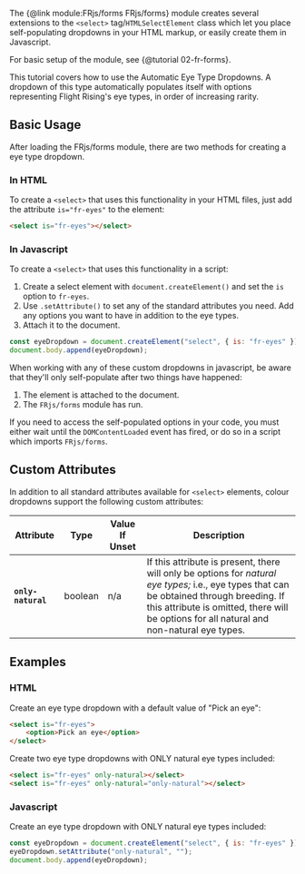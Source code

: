 
The {@link module:FRjs/forms FRjs/forms} module creates several extensions to the `<select>` tag/`HTMLSelectElement` class which let you place self-populating dropdowns in your HTML markup, or easily create them in Javascript.

For basic setup of the module, see {@tutorial 02-fr-forms}.

This tutorial covers how to use the Automatic Eye Type Dropdowns. A dropdown of this type automatically populates itself with options representing Flight Rising's eye types, in order of increasing rarity.

## Basic Usage

After loading the FRjs/forms module, there are two methods for creating a eye type dropdown.

### In HTML

To create a `<select>` that uses this functionality in your HTML files, just add the attribute `is="fr-eyes"` to the element:
```html
<select is="fr-eyes"></select>
```

### In Javascript

To create a `<select>` that uses this functionality in a script:
1. Create a select element with `document.createElement()` and set the `is` option to `fr-eyes`.
2. Use `.setAttribute()` to set any of the standard attributes you need. Add any options you want to have in addition to the eye types.
3. Attach it to the document.

```js
const eyeDropdown = document.createElement("select", { is: "fr-eyes" });
document.body.append(eyeDropdown);
```
<div class="note">
<p>When working with any of these custom dropdowns in javascript, be aware that they'll only self-populate after two things have happened:</p>
<ol>
    <li>The element is attached to the document.</li>
    <li>The <code>FRjs/forms</code> module has run.</li>
</ol>
<p>If you need to access the self-populated options in your code, you must either wait until the <code>DOMContentLoaded</code> event has fired, or do so in a script which imports <code>FRjs/forms</code>.</p>
</div>

## Custom Attributes

In addition to all standard attributes available for `<select>` elements, colour dropdowns support the following custom attributes:

| Attribute          | Type    | Value If Unset | Description     |
|--------------------|---------|----------------|-----------------|
| **`only-natural`** | boolean | n/a            | If this attribute is present, there will only be options for *natural eye types;* i.e., eye types that can be obtained through breeding. If this attribute is omitted, there will be options for all natural and non-natural eye types. |

## Examples

### HTML

Create an eye type dropdown with a default value of "Pick an eye":
```html
<select is="fr-eyes">
	<option>Pick an eye</option>
</select>
```

Create two eye type dropdowns with ONLY natural eye types included:
```html
<select is="fr-eyes" only-natural></select>
<select is="fr-eyes" only-natural="only-natural"></select>
```

### Javascript

Create an eye type dropdown with ONLY natural eye types included:
```js
const eyeDropdown = document.createElement("select", { is: "fr-eyes" });
eyeDropdown.setAttribute("only-natural", "");
document.body.append(eyeDropdown);
```
